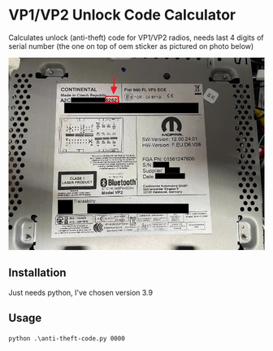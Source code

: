# VP1/VP2 Unlock Code Calculator

Calculates unlock (anti-theft) code for VP1/VP2 radios, needs last 4 digits of serial number (the one on top of oem sticker as pictured on photo below)

![Photo](location.jpg)

## Installation

Just needs python, I've chosen version 3.9

## Usage 

`
python .\anti-theft-code.py 0000
`

